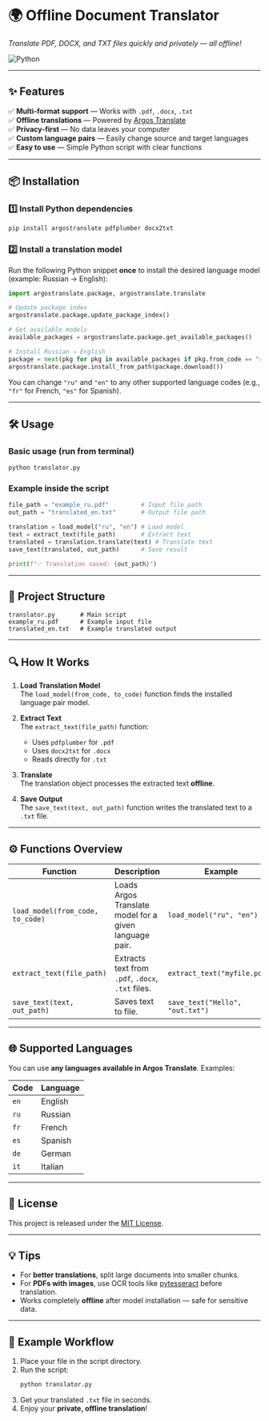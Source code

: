 # 🌍 Offline Document Translator  
*Translate PDF, DOCX, and TXT files quickly and privately — all offline!*

![Python](https://img.shields.io/badge/Python-3.8%2B-blue?style=flat-square)

---

## ✨ Features
✅ **Multi-format support** — Works with `.pdf`, `.docx`, `.txt`  
✅ **Offline translations** — Powered by [Argos Translate](https://github.com/argosopentech/argos-translate)  
✅ **Privacy-first** — No data leaves your computer  
✅ **Custom language pairs** — Easily change source and target languages  
✅ **Easy to use** — Simple Python script with clear functions  

---

## 📦 Installation

### 1️⃣ Install Python dependencies
```bash
pip install argostranslate pdfplumber docx2txt
```

### 2️⃣ Install a translation model  
Run the following Python snippet **once** to install the desired language model (example: Russian → English):

```python
import argostranslate.package, argostranslate.translate

# Update package index
argostranslate.package.update_package_index()

# Get available models
available_packages = argostranslate.package.get_available_packages()

# Install Russian → English
package = next(pkg for pkg in available_packages if pkg.from_code == "ru" and pkg.to_code == "en")
argostranslate.package.install_from_path(package.download())
```

You can change `"ru"` and `"en"` to any other supported language codes (e.g., `"fr"` for French, `"es"` for Spanish).

---

## 🛠 Usage

### Basic usage (run from terminal)
```bash
python translator.py
```

### Example inside the script
```python
file_path = "example_ru.pdf"         # Input file path
out_path = "translated_en.txt"       # Output file path

translation = load_model("ru", "en") # Load model
text = extract_text(file_path)       # Extract text
translated = translation.translate(text) # Translate text
save_text(translated, out_path)      # Save result

print(f"✅ Translation saved: {out_path}")
```

---

## 📂 Project Structure
```
translator.py       # Main script
example_ru.pdf      # Example input file
translated_en.txt   # Example translated output
```

---

## 🔍 How It Works

1. **Load Translation Model**  
   The `load_model(from_code, to_code)` function finds the installed language pair model.

2. **Extract Text**  
   The `extract_text(file_path)` function:
   - Uses `pdfplumber` for `.pdf`
   - Uses `docx2txt` for `.docx`
   - Reads directly for `.txt`

3. **Translate**  
   The translation object processes the extracted text **offline**.

4. **Save Output**  
   The `save_text(text, out_path)` function writes the translated text to a `.txt` file.

---

## ⚙ Functions Overview

| Function | Description | Example |
|----------|-------------|---------|
| `load_model(from_code, to_code)` | Loads Argos Translate model for a given language pair. | `load_model("ru", "en")` |
| `extract_text(file_path)` | Extracts text from `.pdf`, `.docx`, `.txt` files. | `extract_text("myfile.pdf")` |
| `save_text(text, out_path)` | Saves text to file. | `save_text("Hello", "out.txt")` |

---

## 🌐 Supported Languages
You can use **any languages available in Argos Translate**. Examples:

| Code | Language   |
|------|-----------|
| `en` | English   |
| `ru` | Russian   |
| `fr` | French    |
| `es` | Spanish   |
| `de` | German    |
| `it` | Italian   |

---

## 📜 License
This project is released under the [MIT License](LICENSE).

---

## 💡 Tips
- For **better translations**, split large documents into smaller chunks.
- For **PDFs with images**, use OCR tools like [pytesseract](https://github.com/madmaze/pytesseract) before translation.
- Works completely **offline** after model installation — safe for sensitive data.

---

## 🚀 Example Workflow
1. Place your file in the script directory.  
2. Run the script:  
   ```bash
   python translator.py
   ```
3. Get your translated `.txt` file in seconds.  
4. Enjoy your **private, offline translation**!  
